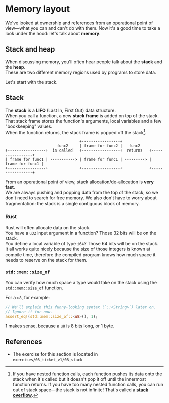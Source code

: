# Memory layout

We've looked at ownership and references from an operational point of view—what you can and can't do with them.
Now it's a good time to take a look under the hood: let's talk about **memory**.

## Stack and heap

When discussing memory, you'll often hear people talk about the **stack** and the **heap**.  
These are two different memory regions used by programs to store data.

Let's start with the stack.

## Stack

The **stack** is a **LIFO** (Last In, First Out) data structure.  
When you call a function, a new **stack frame** is added on top of the stack. That stack frame stores
the function's arguments, local variables and a few "bookkeeping" values.  
When the function returns, the stack frame is popped off the stack[^stack-overflow].

```text
                                 +-----------------+
                       func2     | frame for func2 |   func2
+-----------------+  is called   +-----------------+  returns   +-----------------+
| frame for func1 | -----------> | frame for func1 | ---------> | frame for func1 |
+-----------------+              +-----------------+            +-----------------+
```

From an operational point of view, stack allocation/de-allocation is **very fast**.  
We are always pushing and popping data from the top of the stack, so we don't need to search for free memory.
We also don't have to worry about fragmentation: the stack is a single contiguous block of memory.

### Rust

Rust will often allocate data on the stack.  
You have a `u32` input argument in a function? Those 32 bits will be on the stack.  
You define a local variable of type `i64`? Those 64 bits will be on the stack.  
It all works quite nicely because the size of those integers is known at compile time, therefore
the compiled program knows how much space it needs to reserve on the stack for them.

### `std::mem::size_of`

You can verify how much space a type would take on the stack 
using the [`std::mem::size_of`](https://doc.rust-lang.org/std/mem/fn.size_of.html) function.  

For a `u8`, for example:

```rust
// We'll explain this funny-looking syntax (`::<String>`) later on.
// Ignore it for now.
assert_eq!(std::mem::size_of::<u8>(), 1);
```

1 makes sense, because a `u8` is 8 bits long, or 1 byte.

## References

- The exercise for this section is located in `exercises/03_ticket_v1/08_stack`

[^stack-overflow]: If you have nested function calls, each function pushes its data onto the stack when it's called but
   it doesn't pop it off until the innermost function returns.
   If you have too many nested function calls, you can run out of stack space—the stack is not infinite!
   That's called a [**stack overflow**](https://en.wikipedia.org/wiki/Stack_overflow).